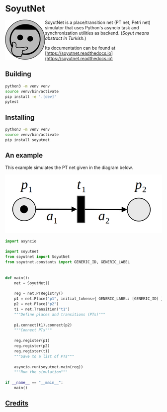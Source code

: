 # SoyutNet

<img align="left" width="128" height="128" src="https://raw.githubusercontent.com/dmrokan/soyutnet/main/docs/source/_static/soyutnet_logo.png">

SoyutNet is a place/transition net (PT net, Petri net) simulator
that uses Python's asyncio task and synchronization utilities as
backend. (*Soyut means abstract in Turkish.*)

Its documentation can be found at [https://soyutnet.readthedocs.io](https://soyutnet.readthedocs.io)

## Building

```bash
python3 -m venv venv
source venv/bin/activate
pip install -e '.[dev]'
pytest
```

## Installing

```bash
python3 -m venv venv
source venv/bin/activate
pip install soyutnet
```

## An example

This example simulates the PT net given in the diagram below.

![PT net example](https://raw.githubusercontent.com/dmrokan/soyutnet/main/docs/source/_static/images/first_example_T0.png "PT net example")

```python
import asyncio

import soyutnet
from soyutnet import SoyutNet
from soyutnet.constants import GENERIC_ID, GENERIC_LABEL


def main():
    net = SoyutNet()

    reg = net.PTRegistry()
    p1 = net.Place("p1", initial_tokens={ GENERIC_LABEL: [GENERIC_ID] })
    p2 = net.Place("p2")
    t1 = net.Transition("t1")
    """Define places and transitions (PTs)"""

    p1.connect(t1).connect(p2)
    """Connect PTs"""

    reg.register(p1)
    reg.register(p2)
    reg.register(t1)
    """Save to a list of PTs"""

    asyncio.run(soyutnet.main(reg))
    """Run the simulation"""

if __name__ == "__main__":
    main()
```

## [Credits](https://github.com/dmrokan/soyutnet/blob/main/docs/source/credits.rst)
